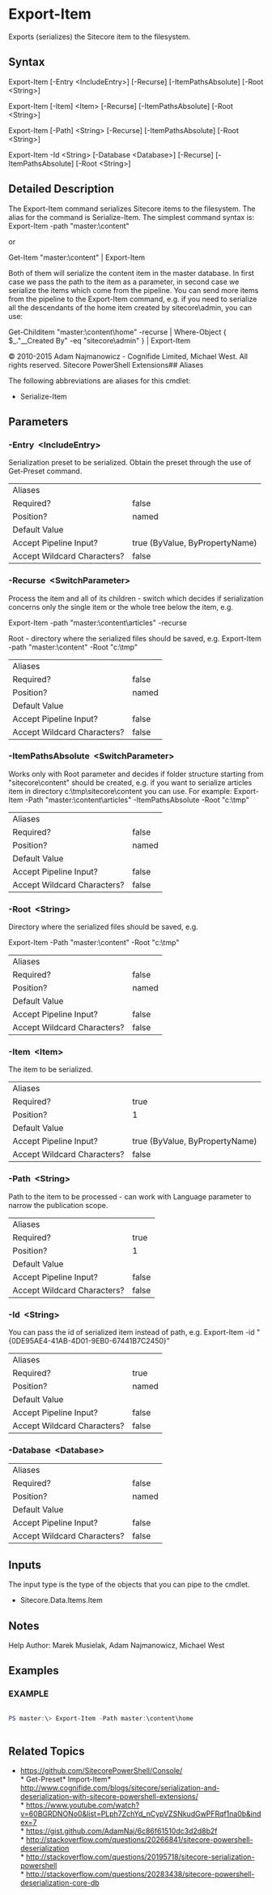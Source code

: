 ﻿# Export-Item 
 
Exports (serializes) the Sitecore item to the filesystem. 
 
## Syntax 
 
Export-Item [-Entry &lt;IncludeEntry&gt;] [-Recurse] [-ItemPathsAbsolute] [-Root &lt;String&gt;] 
 
Export-Item [-Item] &lt;Item&gt; [-Recurse] [-ItemPathsAbsolute] [-Root &lt;String&gt;] 
 
Export-Item [-Path] &lt;String&gt; [-Recurse] [-ItemPathsAbsolute] [-Root &lt;String&gt;] 
 
Export-Item -Id &lt;String&gt; [-Database &lt;Database&gt;] [-Recurse] [-ItemPathsAbsolute] [-Root &lt;String&gt;] 
 
 
## Detailed Description 
 
The Export-Item command serializes Sitecore items to the filesystem. The alias for the command is Serialize-Item.
The simplest command syntax is:
Export-Item -path "master:\content"

or

Get-Item "master:\content" | Export-Item

Both of them will serialize the content item in the master database. In first case we pass the path to the item as a parameter, in second case we serialize the items which come from the pipeline. 
You can send more items from the pipeline to the Export-Item command, e.g. if you need to serialize all the descendants of the home item created by sitecore\admin, you can use:

Get-Childitem "master:\content\home" -recurse | Where-Object { $_."__Created By" -eq "sitecore\admin" } | Export-Item 
 
© 2010-2015 Adam Najmanowicz - Cognifide Limited, Michael West. All rights reserved. Sitecore PowerShell Extensions## Aliases
The following abbreviations are aliases for this cmdlet:  
* Serialize-Item 
 
## Parameters 
 
### -Entry&nbsp; &lt;IncludeEntry&gt; 
 
Serialization preset to be serialized. Obtain the preset through the use of Get-Preset command. 
 
<table>
    <thead></thead>
    <tbody>
        <tr>
            <td>Aliases</td>
            <td></td>
        </tr>
        <tr>
            <td>Required?</td>
            <td>false</td>
        </tr>
        <tr>
            <td>Position?</td>
            <td>named</td>
        </tr>
        <tr>
            <td>Default Value</td>
            <td></td>
        </tr>
        <tr>
            <td>Accept Pipeline Input?</td>
            <td>true (ByValue, ByPropertyName)</td>
        </tr>
        <tr>
            <td>Accept Wildcard Characters?</td>
            <td>false</td>
        </tr>
    </tbody>
</table> 
 
### -Recurse&nbsp; &lt;SwitchParameter&gt; 
 
Process the item and all of its children - switch which decides if serialization concerns only the single item or the whole tree below the item, e.g.

Export-Item -path "master:\content\articles" -recurse

Root - directory where the serialized files should be saved, e.g.
Export-Item -path "master:\content" -Root "c:\tmp" 
 
<table>
    <thead></thead>
    <tbody>
        <tr>
            <td>Aliases</td>
            <td></td>
        </tr>
        <tr>
            <td>Required?</td>
            <td>false</td>
        </tr>
        <tr>
            <td>Position?</td>
            <td>named</td>
        </tr>
        <tr>
            <td>Default Value</td>
            <td></td>
        </tr>
        <tr>
            <td>Accept Pipeline Input?</td>
            <td>false</td>
        </tr>
        <tr>
            <td>Accept Wildcard Characters?</td>
            <td>false</td>
        </tr>
    </tbody>
</table> 
 
### -ItemPathsAbsolute&nbsp; &lt;SwitchParameter&gt; 
 
Works only with Root parameter and decides if folder structure starting from "sitecore\content" should be created, e.g. if you want to serialize articles item in directory c:\tmp\sitecore\content you can use. For example:
Export-Item -Path "master:\content\articles" -ItemPathsAbsolute -Root "c:\tmp" 
 
<table>
    <thead></thead>
    <tbody>
        <tr>
            <td>Aliases</td>
            <td></td>
        </tr>
        <tr>
            <td>Required?</td>
            <td>false</td>
        </tr>
        <tr>
            <td>Position?</td>
            <td>named</td>
        </tr>
        <tr>
            <td>Default Value</td>
            <td></td>
        </tr>
        <tr>
            <td>Accept Pipeline Input?</td>
            <td>false</td>
        </tr>
        <tr>
            <td>Accept Wildcard Characters?</td>
            <td>false</td>
        </tr>
    </tbody>
</table> 
 
### -Root&nbsp; &lt;String&gt; 
 
Directory where the serialized files should be saved, e.g.

Export-Item -Path "master:\content" -Root "c:\tmp" 
 
<table>
    <thead></thead>
    <tbody>
        <tr>
            <td>Aliases</td>
            <td></td>
        </tr>
        <tr>
            <td>Required?</td>
            <td>false</td>
        </tr>
        <tr>
            <td>Position?</td>
            <td>named</td>
        </tr>
        <tr>
            <td>Default Value</td>
            <td></td>
        </tr>
        <tr>
            <td>Accept Pipeline Input?</td>
            <td>false</td>
        </tr>
        <tr>
            <td>Accept Wildcard Characters?</td>
            <td>false</td>
        </tr>
    </tbody>
</table> 
 
### -Item&nbsp; &lt;Item&gt; 
 
The item to be serialized. 
 
<table>
    <thead></thead>
    <tbody>
        <tr>
            <td>Aliases</td>
            <td></td>
        </tr>
        <tr>
            <td>Required?</td>
            <td>true</td>
        </tr>
        <tr>
            <td>Position?</td>
            <td>1</td>
        </tr>
        <tr>
            <td>Default Value</td>
            <td></td>
        </tr>
        <tr>
            <td>Accept Pipeline Input?</td>
            <td>true (ByValue, ByPropertyName)</td>
        </tr>
        <tr>
            <td>Accept Wildcard Characters?</td>
            <td>false</td>
        </tr>
    </tbody>
</table> 
 
### -Path&nbsp; &lt;String&gt; 
 
Path to the item to be processed - can work with Language parameter to narrow the publication scope. 
 
<table>
    <thead></thead>
    <tbody>
        <tr>
            <td>Aliases</td>
            <td></td>
        </tr>
        <tr>
            <td>Required?</td>
            <td>true</td>
        </tr>
        <tr>
            <td>Position?</td>
            <td>1</td>
        </tr>
        <tr>
            <td>Default Value</td>
            <td></td>
        </tr>
        <tr>
            <td>Accept Pipeline Input?</td>
            <td>false</td>
        </tr>
        <tr>
            <td>Accept Wildcard Characters?</td>
            <td>false</td>
        </tr>
    </tbody>
</table> 
 
### -Id&nbsp; &lt;String&gt; 
 
You can pass the id of serialized item instead of path, e.g.
Export-Item -id "{0DE95AE4-41AB-4D01-9EB0-67441B7C2450}" 
 
<table>
    <thead></thead>
    <tbody>
        <tr>
            <td>Aliases</td>
            <td></td>
        </tr>
        <tr>
            <td>Required?</td>
            <td>true</td>
        </tr>
        <tr>
            <td>Position?</td>
            <td>named</td>
        </tr>
        <tr>
            <td>Default Value</td>
            <td></td>
        </tr>
        <tr>
            <td>Accept Pipeline Input?</td>
            <td>false</td>
        </tr>
        <tr>
            <td>Accept Wildcard Characters?</td>
            <td>false</td>
        </tr>
    </tbody>
</table> 
 
### -Database&nbsp; &lt;Database&gt; 
 
 
 
<table>
    <thead></thead>
    <tbody>
        <tr>
            <td>Aliases</td>
            <td></td>
        </tr>
        <tr>
            <td>Required?</td>
            <td>false</td>
        </tr>
        <tr>
            <td>Position?</td>
            <td>named</td>
        </tr>
        <tr>
            <td>Default Value</td>
            <td></td>
        </tr>
        <tr>
            <td>Accept Pipeline Input?</td>
            <td>false</td>
        </tr>
        <tr>
            <td>Accept Wildcard Characters?</td>
            <td>false</td>
        </tr>
    </tbody>
</table> 
 
## Inputs 
 
The input type is the type of the objects that you can pipe to the cmdlet. 
 
* Sitecore.Data.Items.Item 
 
## Notes 
 
Help Author: Marek Musielak, Adam Najmanowicz, Michael West 
 
## Examples 
 
### EXAMPLE 
 
 
 
```powershell   
 
PS master:\> Export-Item -Path master:\content\home 
 
``` 
 
## Related Topics 
 
* <a href='https://github.com/SitecorePowerShell/Console/' target='_blank'>https://github.com/SitecorePowerShell/Console/</a><br/>* Get-Preset* Import-Item* <a href='http://www.cognifide.com/blogs/sitecore/serialization-and-deserialization-with-sitecore-powershell-extensions/' target='_blank'>http://www.cognifide.com/blogs/sitecore/serialization-and-deserialization-with-sitecore-powershell-extensions/</a><br/>* <a href='https://www.youtube.com/watch?v=60BGRDNONo0&list=PLph7ZchYd_nCypVZSNkudGwPFRqf1na0b&index=7' target='_blank'>https://www.youtube.com/watch?v=60BGRDNONo0&list=PLph7ZchYd_nCypVZSNkudGwPFRqf1na0b&index=7</a><br/>* <a href='https://gist.github.com/AdamNaj/6c86f61510dc3d2d8b2f' target='_blank'>https://gist.github.com/AdamNaj/6c86f61510dc3d2d8b2f</a><br/>* <a href='http://stackoverflow.com/questions/20266841/sitecore-powershell-deserialization' target='_blank'>http://stackoverflow.com/questions/20266841/sitecore-powershell-deserialization</a><br/>* <a href='http://stackoverflow.com/questions/20195718/sitecore-serialization-powershell' target='_blank'>http://stackoverflow.com/questions/20195718/sitecore-serialization-powershell</a><br/>* <a href='http://stackoverflow.com/questions/20283438/sitecore-powershell-deserialization-core-db' target='_blank'>http://stackoverflow.com/questions/20283438/sitecore-powershell-deserialization-core-db</a><br/>
